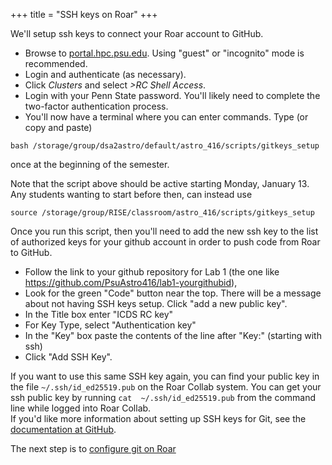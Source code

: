 +++
title = "SSH keys on Roar"
+++

We'll setup ssh keys to connect your Roar account to GitHub.  
- Browse to [portal.hpc.psu.edu](https://portal.hpc.psu.edu).  Using "guest" or "incognito" mode is recommended. 
- Login and authenticate (as necessary).
- Click _Clusters_ and select _>RC Shell Access_.  
- Login with your Penn State password.  You'll likely need to complete the two-factor authentication process.  
- You'll now have a terminal where you can enter commands.  Type (or copy and paste)
```shell
bash /storage/group/dsa2astro/default/astro_416/scripts/gitkeys_setup
```
once at the beginning of the semester.  

Note that the script above should be active starting Monday, January 13.  Any students wanting to start before then, can instead use 
```shell
source /storage/group/RISE/classroom/astro_416/scripts/gitkeys_setup
```

Once you run this script, then you'll need to add the new ssh key to the list of authorized keys for your github account in order to push code from Roar to GitHub.
- Follow the link to your github repository for Lab 1 (the one like https://github.com/PsuAstro416/lab1-yourgithubid),
- Look for the green "Code" button near the top.  There will be a message about not having SSH keys setup.  Click "add a new public key".  
- In the Title box enter "ICDS RC key"
- For Key Type, select "Authentication key"
- In the "Key" box paste the contents of the line after "Key:" (starting with ssh) 
- Click "Add SSH Key".  

If you want to use this same SSH key again, you can find your public key in the file `~/.ssh/id_ed25519.pub` on the Roar Collab system.  You can get your ssh public key by running `cat  ~/.ssh/id_ed25519.pub` from the command line while logged into Roar Collab.  
If you'd like more information about setting up SSH keys for Git, see the [documentation at GitHub](https://help.github.com/articles/adding-a-new-ssh-key-to-your-github-account/#platform-linux). 

The next step is to [configure git on Roar](../git/)